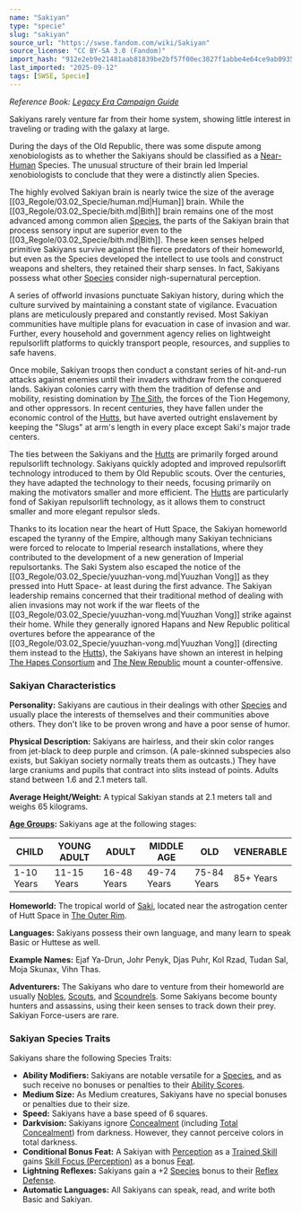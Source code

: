 ```yaml
---
name: "Sakiyan"
type: "specie"
slug: "sakiyan"
source_url: "https://swse.fandom.com/wiki/Sakiyan"
source_license: "CC BY-SA 3.0 (Fandom)"
import_hash: "912e2eb9e21481aab81839be2bf57f00ec3827f1abbe4e64ce9ab09359dc402c"
last_imported: "2025-09-12"
tags: [SWSE, Specie]
---
```

*Reference Book: [Legacy Era Campaign Guide](https://swse.fandom.com/wiki/Star_Wars_Saga_Edition_Legacy_Era_Campaign_Guide)*

Sakiyans rarely venture far from their home system, showing little interest in traveling or trading with the galaxy at large.

During the days of the Old Republic, there was some dispute among xenobiologists as to whether the Sakiyans should be classified as a [Near-Human](https://swse.fandom.com/wiki/Near-Human) Species. The unusual structure of their brain led Imperial xenobiologists to conclude that they were a distinctly alien Species.

The highly evolved Sakiyan brain is nearly twice the size of the average [[03_Regole/03.02_Specie/human.md|Human]] brain. While the [[03_Regole/03.02_Specie/bith.md|Bith]] brain remains one of the most advanced among common alien [Species](https://swse.fandom.com/wiki/Species), the parts of the Sakiyan brain that process sensory input are superior even to the [[03_Regole/03.02_Specie/bith.md|Bith]]. These keen senses helped primitive Sakiyans survive against the fierce predators of their homeworld, but even as the Species developed the intellect to use tools and construct weapons and shelters, they retained their sharp senses. In fact, Sakiyans possess what other [Species](https://swse.fandom.com/wiki/Species) consider nigh-supernatural perception.

A series of offworld invasions punctuate Sakiyan history, during which the culture survived by maintaining a constant state of vigilance. Evacuation plans are meticulously prepared and constantly revised. Most Sakiyan communities have multiple plans for evacuation in case of invasion and war. Further, every household and government agency relies on lightweight repulsorlift platforms to quickly transport people, resources, and supplies to safe havens.

Once mobile, Sakiyan troops then conduct a constant series of hit-and-run attacks against enemies until their invaders withdraw from the conquered lands. Sakiyan colonies carry with them the tradition of defense and mobility, resisting domination by [The Sith](https://swse.fandom.com/wiki/The_Sith), the forces of the Tion Hegemony, and other oppressors. In recent centuries, they have fallen under the economic control of the [Hutts](https://swse.fandom.com/wiki/Hutts), but have averted outright enslavement by keeping the "Slugs" at arm's length in every place except Saki's major trade centers.

The ties between the Sakiyans and the [Hutts](https://swse.fandom.com/wiki/Hutts) are primarily forged around repulsorlift technology. Sakiyans quickly adopted and improved repulsorlift technology introduced to them by Old Republic scouts. Over the centuries, they have adapted the technology to their needs, focusing primarily on making the motivators smaller and more efficient. The [Hutts](https://swse.fandom.com/wiki/Hutts) are particularly fond of Sakiyan repulsorlift technology, as it allows them to construct smaller and more elegant repulsor sleds.

Thanks to its location near the heart of Hutt Space, the Sakiyan homeworld escaped the tyranny of the Empire, although many Sakiyan technicians were forced to relocate to Imperial research installations, where they contributed to the development of a new generation of Imperial repulsortanks. The Saki System also escaped the notice of the [[03_Regole/03.02_Specie/yuuzhan-vong.md|Yuuzhan Vong]] as they pressed into Hutt Space- at least during the first advance. The Sakiyan leadership remains concerned that their traditional method of dealing with alien invasions may not work if the war fleets of the [[03_Regole/03.02_Specie/yuuzhan-vong.md|Yuuzhan Vong]] strike against their home. While they generally ignored Hapans and New Republic political overtures before the appearance of the [[03_Regole/03.02_Specie/yuuzhan-vong.md|Yuuzhan Vong]] (directing them instead to the [Hutts](https://swse.fandom.com/wiki/Hutts)), the Sakiyans have shown an interest in helping [The Hapes Consortium](https://swse.fandom.com/wiki/The_Hapes_Consortium) and [The New Republic](https://swse.fandom.com/wiki/The_New_Republic) mount a counter-offensive.

### Sakiyan Characteristics
**Personality:** Sakiyans are cautious in their dealings with other [Species](https://swse.fandom.com/wiki/Species) and usually place the interests of themselves and their communities above others. They don't like to be proven wrong and have a poor sense of humor.

**Physical Description:** Sakiyans are hairless, and their skin color ranges from jet-black to deep purple and crimson. (A pale-skinned subspecies also exists, but Sakiyan society normally treats them as outcasts.) They have large craniums and pupils that contract into slits instead of points. Adults stand between 1.6 and 2.1 meters tall.

**Average Height/Weight:** A typical Sakiyan stands at 2.1 meters tall and weighs 65 kilograms.

**[Age Groups](https://swse.fandom.com/wiki/Age_Groups):** Sakiyans age at the following stages:

| CHILD | YOUNG ADULT | ADULT | MIDDLE AGE | OLD | VENERABLE |
| --- | --- | --- | --- | --- | --- |
| 1-10 Years | 11-15 Years | 16-48 Years | 49-74 Years | 75-84 Years | 85+ Years |

**Homeworld:** The tropical world of [Saki](https://swse.fandom.com/wiki/Saki), located near the astrogation center of Hutt Space in [The Outer Rim](https://swse.fandom.com/wiki/The_Outer_Rim).

**Languages:** Sakiyans possess their own language, and many learn to speak Basic or Huttese as well.

**Example Names:** Ejaf Ya-Drun, Johr Penyk, Djas Puhr, Kol Rzad, Tudan Sal, Moja Skunax, Vihn Thas.

**Adventurers:** The Sakiyans who dare to venture from their homeworld are usually [Nobles](https://swse.fandom.com/wiki/Nobles), [Scouts](https://swse.fandom.com/wiki/Scouts), and [Scoundrels](https://swse.fandom.com/wiki/Scoundrels). Some Sakiyans become bounty hunters and assassins, using their keen senses to track down their prey. Sakiyan Force-users are rare.

### Sakiyan Species Traits
Sakiyans share the following Species Traits:

- **Ability Modifiers:** Sakiyans are notable versatile for a [Species](https://swse.fandom.com/wiki/Species), and as such receive no bonuses or penalties to their [Ability Scores](https://swse.fandom.com/wiki/Ability_Scores).
- **Medium Size:** As Medium creatures, Sakiyans have no special bonuses or penalties due to their size.
- **Speed:** Sakiyans have a base speed of 6 squares.
- **Darkvision:** Sakiyans ignore [Concealment](https://swse.fandom.com/wiki/Concealment) (including [Total Concealment](https://swse.fandom.com/wiki/Total_Concealment)) from darkness. However, they cannot perceive colors in total darkness.
- **Conditional Bonus Feat:** A Sakiyan with [Perception](https://swse.fandom.com/wiki/Perception) as a [Trained Skill](https://swse.fandom.com/wiki/Trained_Skill) gains [Skill Focus (Perception)](https://swse.fandom.com/wiki/Skill_Focus_(Perception)) as a bonus [Feat](https://swse.fandom.com/wiki/Feat).
- **Lightning Reflexes:** Sakiyans gain a +2 [Species](https://swse.fandom.com/wiki/Species) bonus to their [Reflex Defense](https://swse.fandom.com/wiki/Reflex_Defense).
- **Automatic Languages:** All Sakiyans can speak, read, and write both Basic and Sakiyan.